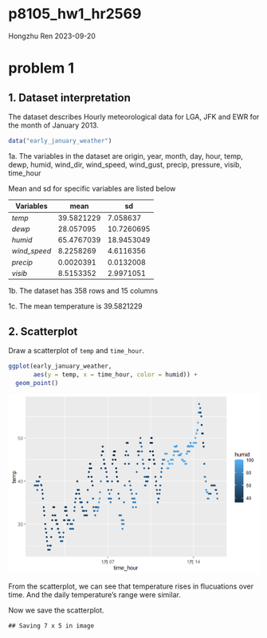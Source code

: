 p8105_hw1_hr2569
================
Hongzhu Ren
2023-09-20

# problem 1

## 1. Dataset interpretation

The dataset describes Hourly meteorological data for LGA, JFK and EWR
for the month of January 2013.

``` r
data("early_january_weather")
```

1a. The variables in the dataset are origin, year, month, day, hour,
temp, dewp, humid, wind_dir, wind_speed, wind_gust, precip, pressure,
visib, time_hour

Mean and sd for specific variables are listed below

| Variables    | mean       | sd         |
|--------------|------------|------------|
| *temp*       | 39.5821229 | 7.058637   |
| *dewp*       | 28.057095  | 10.7260695 |
| *humid*      | 65.4767039 | 18.9453049 |
| *wind_speed* | 8.2258269  | 4.6116356  |
| *precip*     | 0.0020391  | 0.0132008  |
| *visib*      | 8.5153352  | 2.9971051  |

1b. The dataset has 358 rows and 15 columns

1c. The mean temperature is 39.5821229

## 2. Scatterplot

Draw a scatterplot of `temp` and `time_hour`.

``` r
ggplot(early_january_weather, 
       aes(y = temp, x = time_hour, color = humid)) + 
  geom_point()
```

![](p8105_hw1_hr2569_files/figure-gfm/temp&time_hour_scatterplot-1.png)<!-- -->

From the scatterplot, we can see that temperature rises in flucuations
over time. And the daily temperature’s range were similar.

Now we save the scatterplot.

    ## Saving 7 x 5 in image
